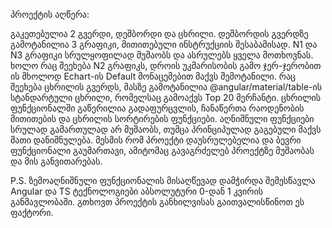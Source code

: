 პროექტის აღწერა: 

გაკეთებულია 2 გვერდი, დეშბორდი და ცხრილი. დეშბორდის გვერდზე გამოტანილია 3 გრაფიკი, მითითებული ინსტრუქციის შესაბამისად. N1 და N3 გრაფიკი სრულყოფილად მუშაობს და ასრულებს ყველა მოთხოვნას. ხოლო რაც შეეხება N2 გრაფიკს, დროის უკმარისობის გამო ჯერ-ჯერობით ის მხოლოდ Echart-ის Default მონაცემებით მაქვს შემოტანილი. 
რაც შეეხება ცხრილის გვერდს, მასზე გამოტანილია @angular/material/table-ის სტანდარტული ცხრილი, რომელსაც გამოაქვს Top 20 მერჩანტი. ცხრილის ფუნქციონალში გაწერილია გადაფურცვლის, ჩანაწერთა რაოდენობის მითითების და ცხრილის სორტირების ფუნქციები. აღნიშნული ფუნქციები სრულად გამართულად არ მუშაობს, თუმცა პრინციპულად გაგებული მაქვს მათი დანიშნულება. მესმის რომ პროექტი დაუსრულებელია და ბევრი ფუნქციონალი გაუმართავი, ამიტომაც გავაგრძელებ პროექტზე მუშაობას და მის განვითარებას. 

 P.S. ზემოაღნიშნული ფუნქციონალის მისაღწევად დამჭირდა შემესწავლა Angular და TS ტექნოლოგიები აბსოლუტური 0-დან 1 კვირის განმავლობაში. გთხოვთ პროექტის განხილვისას გაითვალისწინოთ ეს ფაქტორი. 
